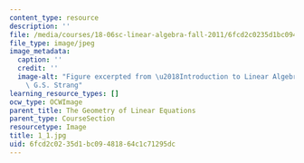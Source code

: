 ```yaml
---
content_type: resource
description: ''
file: /media/courses/18-06sc-linear-algebra-fall-2011/6fcd2c0235d1bc09481864c1c71295dc_1_1.jpg
file_type: image/jpeg
image_metadata:
  caption: ''
  credit: ''
  image-alt: "Figure excerpted from \u2018Introduction to Linear Algebra\u2019 by\
    \ G.S. Strang"
learning_resource_types: []
ocw_type: OCWImage
parent_title: The Geometry of Linear Equations
parent_type: CourseSection
resourcetype: Image
title: 1_1.jpg
uid: 6fcd2c02-35d1-bc09-4818-64c1c71295dc
---
```

